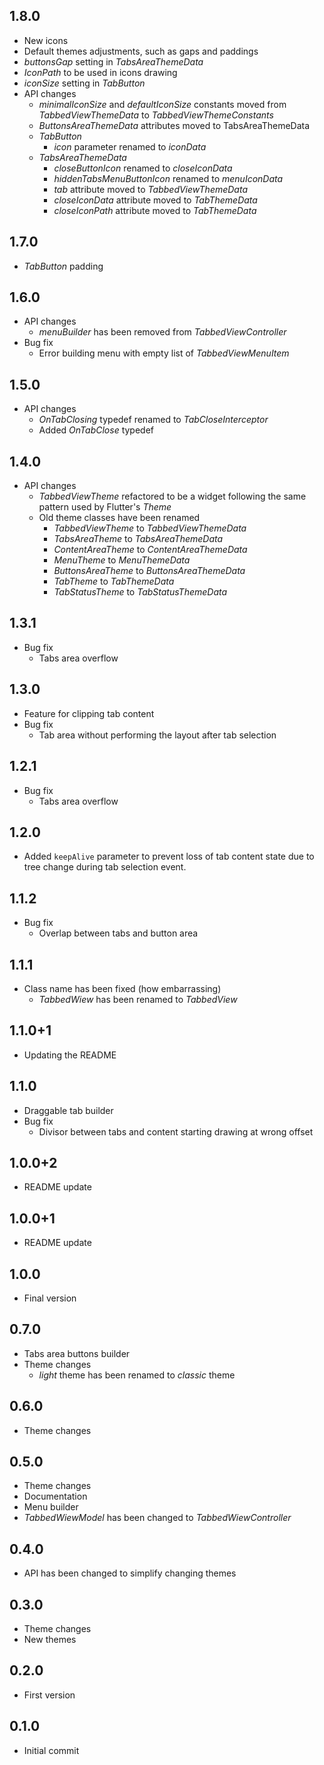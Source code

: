## 1.8.0

* New icons
* Default themes adjustments, such as gaps and paddings
* *buttonsGap* setting in *TabsAreaThemeData*
* *IconPath* to be used in icons drawing
* *iconSize* setting in *TabButton*
* API changes
  * *minimalIconSize* and *defaultIconSize* constants moved from *TabbedViewThemeData* to *TabbedViewThemeConstants*
  * *ButtonsAreaThemeData* attributes moved to TabsAreaThemeData
  * *TabButton*
    * *icon* parameter renamed to *iconData*
  * *TabsAreaThemeData*
    * *closeButtonIcon* renamed to *closeIconData*
    * *hiddenTabsMenuButtonIcon* renamed to *menuIconData*
    * *tab* attribute moved to *TabbedViewThemeData*
    * *closeIconData* attribute moved to *TabThemeData*
    * *closeIconPath* attribute moved to *TabThemeData*

## 1.7.0

* *TabButton* padding

## 1.6.0

* API changes
  * *menuBuilder* has been removed from *TabbedViewController*
* Bug fix
  * Error building menu with empty list of *TabbedViewMenuItem*

## 1.5.0

* API changes
  * *OnTabClosing* typedef renamed to *TabCloseInterceptor*
  * Added *OnTabClose* typedef

## 1.4.0

* API changes
  * *TabbedViewTheme* refactored to be a widget following the same pattern used by Flutter's *Theme*
  * Old theme classes have been renamed
    * *TabbedViewTheme* to *TabbedViewThemeData*
    * *TabsAreaTheme* to *TabsAreaThemeData*
    * *ContentAreaTheme* to *ContentAreaThemeData*
    * *MenuTheme* to *MenuThemeData*
    * *ButtonsAreaTheme* to *ButtonsAreaThemeData*
    * *TabTheme* to *TabThemeData*
    * *TabStatusTheme* to *TabStatusThemeData*

## 1.3.1

* Bug fix
  * Tabs area overflow

## 1.3.0

* Feature for clipping tab content
* Bug fix
  * Tab area without performing the layout after tab selection

## 1.2.1

* Bug fix
  * Tabs area overflow

## 1.2.0

* Added `keepAlive` parameter to prevent loss of tab content state due to tree change during tab selection event.

## 1.1.2

* Bug fix
  * Overlap between tabs and button area

## 1.1.1

* Class name has been fixed (how embarrassing)
  * *TabbedWiew* has been renamed to *TabbedView*
  
## 1.1.0+1

* Updating the README

## 1.1.0

* Draggable tab builder
* Bug fix
  * Divisor between tabs and content starting drawing at wrong offset

## 1.0.0+2

* README update

## 1.0.0+1

* README update

## 1.0.0

* Final version

## 0.7.0

* Tabs area buttons builder
* Theme changes
  * *light* theme has been renamed to *classic* theme

## 0.6.0

* Theme changes

## 0.5.0

* Theme changes
* Documentation
* Menu builder
* *TabbedWiewModel* has been changed to *TabbedWiewController*

## 0.4.0

* API has been changed to simplify changing themes

## 0.3.0

* Theme changes
* New themes

## 0.2.0

* First version

## 0.1.0

* Initial commit